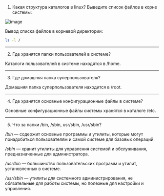 1. Какая структура каталогов в linux? Выведите список файлов в корне системы:

![image](https://github.com/user-attachments/assets/e4ad0edb-2ffb-421a-905c-190f763bd3a2)

Вывод списка файлов в корневой директории:
```bash
ls -l /
```

---

2. Где хранятся папки пользователей в системе?

Каталоги пользователей в системе находятся в /home.

---

3. Где домашняя папка суперпользователя?

Домашняя папка суперпользователя находится в /root.

---

4. Где хранятся основные конфигурационные файлы в системе?

Основные конфигурационные файлы системы хранятся в каталоге /etc.

---

5. Что за папки /bin, /sbin, usr/sbin, /usr/sbin?

*/bin* — содержит основные программы и утилиты, которые могут понадобиться пользователям и самой системе для базовых операций.

*/sbin* — хранит утилиты для управления системой и обслуживания, предназначенные для администратора.

*/usr/bin* — большинство пользовательских программ и утилит, установленных в системе.

*/usr/sbin* — утилиты для системного администрирования, не обязательные для работы системы, но полезные для настройки и управления.
